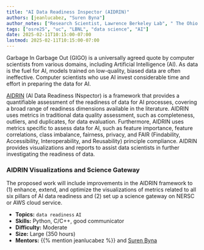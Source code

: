 ```yaml
---
title: "AI Data Readiness Inspector (AIDRIN)"
authors: [jeanlucabez, "Suren Byna"]
author_notes: ["Research Scientist, Lawrence Berkeley Lab", " The Ohio State University (OSU)"]
tags: ["osre25", "uc", "LBNL", "data science", "AI"]
date: 2025-02-11T10:15:00-07:00
lastmod: 2025-02-11T10:15:00-07:00
---
```


Garbage In Garbage Out (GIGO) is a universally agreed quote by computer scientists from various domains, including Artificial Intelligence (AI). As data is the fuel for AI, models trained on low-quality, biased data are often ineffective. Computer scientists who use AI invest considerable time and effort in preparing the data for AI. 

[AIDRIN](https://arxiv.org/pdf/2406.19256) (AI Data Readiness INspector) is a framework that provides a quantifiable assessment of the readiness of data for AI processes, covering a broad range of readiness dimensions available in the literature. AIDRIN uses metrics in traditional data quality assessment, such as completeness, outliers, and duplicates, for data evaluation. Furthermore, AIDRIN uses metrics specific to assess data for AI, such as feature importance, feature correlations, class imbalance, fairness, privacy, and FAIR (Findability, Accessibility, Interoperability, and Reusability) principle compliance. AIDRIN provides visualizations and reports to assist data scientists in further investigating the readiness of data.

### AIDRIN Visualizations and Science Gateway

The proposed work will include improvements in the AIDRIN framework to (1) enhance, extend, and optimize the visualizations of metrics related to all six pillars of AI data readiness and (2) set up a science gateway on NERSC or AWS cloud service.

- **Topics:** `data readiness` `AI`
- **Skills:** Python, C/C++, good communicator
- **Difficulty:** Moderate
- **Size:** Large (350 hours)
- **Mentors:** {{% mention jeanlucabez %}} and [Suren Byna](mailto:sbyna@lbl.gov)